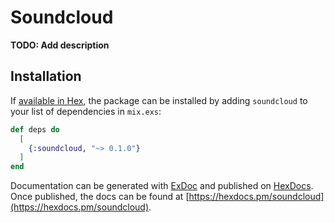 # Soundcloud

**TODO: Add description**

## Installation

If [available in Hex](https://hex.pm/docs/publish), the package can be installed
by adding `soundcloud` to your list of dependencies in `mix.exs`:

```elixir
def deps do
  [
    {:soundcloud, "~> 0.1.0"}
  ]
end
```

Documentation can be generated with [ExDoc](https://github.com/elixir-lang/ex_doc)
and published on [HexDocs](https://hexdocs.pm). Once published, the docs can
be found at [https://hexdocs.pm/soundcloud](https://hexdocs.pm/soundcloud).

